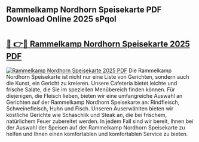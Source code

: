 ## Rammelkamp Nordhorn Speisekarte PDF Download Online 2025 sPqol

# <h2><a href="http://gc85xfh.nevu.top/?p=Rammelkamp+Nordhorn+Speisekarte">🔗 👉🔴 Rammelkamp Nordhorn Speisekarte 2025 PDF</a></h2>

[![Rammelkamp Nordhorn Speisekarte 2025 PDF](https://i.imgur.com/dBaPXMq.png)](http://gc85xfh.nevu.top/?p=Rammelkamp+Nordhorn+Speisekarte)
Die Rammelkamp Nordhorn Speisekarte ist nicht nur eine Liste von Gerichten, sondern auch die Kunst, ein Gericht zu kreieren. Unsere Cafeteria bietet leichte und frische Salate, die Sie im speziellen Menübereich finden können. Für diejenigen, die Fleisch lieben, bieten wir eine umfangreiche Auswahl an Gerichten auf der Rammelkamp Nordhorn Speisekarte an: Rindfleisch, Schweinefleisch, Huhn und Fisch. Unseren Auserwählten bieten wir köstliche Gerichte wie Schaschlik und Steak an, die bei frischem, natürlichem Feuer zubereitet werden. In jedem Fall sind wir bereit, Ihnen bei der Auswahl der Speisen auf der Rammelkamp Nordhorn Speisekarte zu helfen und Ihnen einen komfortablen und komfortablen Service zu bieten.
